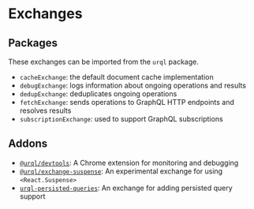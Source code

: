 # Exchanges

## Packages

These exchanges can be imported from the `urql` package.

- `cacheExchange`: the default document cache implementation
- `debugExchange`: logs information about ongoing operations and results
- `dedupExchange`: deduplicates ongoing operations
- `fetchExchange`: sends operations to GraphQL HTTP endpoints and resolves results
- `subscriptionExchange`: used to support GraphQL subscriptions

## Addons

- [`@urql/devtools`](https://github.com/FormidableLabs/urql-devtools): A Chrome extension for monitoring and debugging
- [`@urql/exchange-suspense`](https://github.com/FormidableLabs/urql-exchange-suspense): An experimental exchange for using `<React.Suspense>`
- [`urql-persisted-queries`](https://github.com/Daniel15/urql-persisted-queries): An exchange for adding persisted query support
